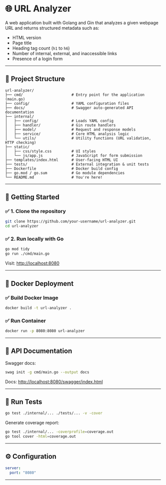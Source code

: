 # 🌐 URL Analyzer

A web application built with Golang and Gin that analyzes a given webpage URL and returns structured metadata such as:

- HTML version
- Page title
- Heading tag count (`h1` to `h6`)
- Number of internal, external, and inaccessible links
- Presence of a login form

---

## 🧭 Project Structure

```
url-analyzer/
├── cmd/                      # Entry point for the application (main.go)
├── config/                   # YAML configuration files
├── docs/                     # Swagger auto-generated API documentation
├── internal/
│   ├── config/               # Loads YAML config
│   ├── handler/              # Gin route handlers
│   ├── model/                # Request and response models
│   ├── service/              # Core HTML analysis logic
│   └── utils/                # Utility functions (URL validation, HTTP checking)
├── static/
│   ├── css/style.css         # UI styles
│   └── js/app.js             # JavaScript for form submission
├── templates/index.html      # User-facing HTML UI
├── tests/                    # External integration & unit tests
├── Dockerfile                # Docker build config
├── go.mod / go.sum           # Go module dependencies
└── README.md                 # You're here!
```

---

## 🚀 Getting Started

### ✅ 1. Clone the repository

```bash
git clone https://github.com/your-username/url-analyzer.git
cd url-analyzer
```

### ✅ 2. Run locally with Go

```bash
go mod tidy
go run ./cmd/main.go
```

Visit: [http://localhost:8080](http://localhost:8080)

---

## 🐳 Docker Deployment

### ✅ Build Docker Image

```bash
docker build -t url-analyzer .
```

### ✅ Run Container

```bash
docker run -p 8080:8080 url-analyzer
```

---

## 📘 API Documentation

Swagger docs:

```bash
swag init -g cmd/main.go --output docs
```

Docs: [http://localhost:8080/swagger/index.html](http://localhost:8080/swagger/index.html)

---

## 🧪 Run Tests

```bash
go test ./internal/... ./tests/... -v -cover
```

Generate coverage report:

```bash
go test ./internal/... -coverprofile=coverage.out
go tool cover -html=coverage.out
```

---

## ⚙️ Configuration

```yaml
server:
  port: "8080"
```

---
